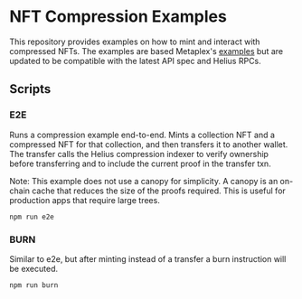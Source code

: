 # NFT Compression Examples

This repository provides examples on how to mint and interact with compressed NFTs.
The examples are based Metaplex's [examples](https://github.com/metaplex-foundation/compression-read-api-js-examples) but are updated to be compatible with the latest API spec and Helius RPCs.

## Scripts

### E2E

Runs a compression example end-to-end. Mints a collection NFT and a compressed NFT for that collection, and then transfers it to another wallet. The transfer calls the Helius compression indexer to verify ownership before transferring and to include the current proof in the transfer txn.

Note: This example does not use a canopy for simplicity. A canopy is an on-chain cache that reduces the size of the proofs required. This is useful for production apps that require large trees.

```
npm run e2e
```

### BURN

Similar to e2e, but after minting instead of a transfer a burn instruction will be executed.

```
npm run burn
```
